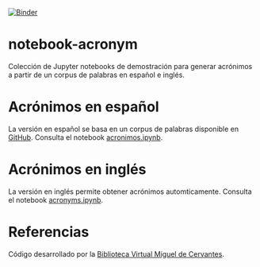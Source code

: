 [![Binder](https://mybinder.org/badge_logo.svg)](https://mybinder.org/v2/gh/hibernator11/notebook-acronym/HEAD)

# notebook-acronym
Colección de Jupyter notebooks de demostración para generar acrónimos a partir de un corpus de palabras en español e inglés.

# Acrónimos en español
La versión en español se basa en un corpus de palabras disponible en [GitHub](https://github.com/olea/lemarios/blob/master/lemario-general-del-espanol.txt).   Consulta el notebook [acronimos.ipynb](https://nbviewer.org/github/hibernator11/notebook-acronym/blob/main/acronimos.ipynb).

# Acrónimos en inglés
La versión en inglés permite obtener acrónimos automticamente. Consulta el notebook [acronyms.ipynb](https://nbviewer.org/github/hibernator11/notebook-acronym/blob/main/acronyms.ipynb).

# Referencias
Código desarrollado por la [Biblioteca Virtual Miguel de Cervantes](http://www.cervantesvirtual.com/).
